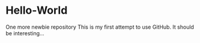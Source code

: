 # Hello-World
One more newbie repository
This is my first attempt to use GitHub.
It should be interesting...
